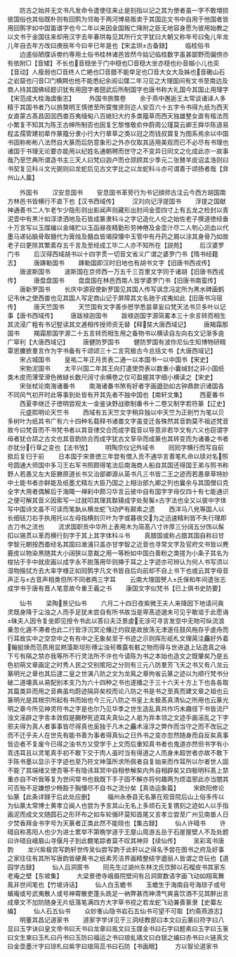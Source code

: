 <!-- { "loadSidebar": true } -->
　　防古之始并无文书凡发命令遣使往来止是刻指以记之其为使者虽一字不敢増损彼国俗也其俗既朴则有回鹘为邻毎于两河博易贩卖于其国迄文书中自用于他国者皆用回鹘字如中国笛谱字也今二年以来因金国叛亡降附之臣无地容身愿为彼用始教之以文书于金国往来却用汉字去年春珙每见其所行文字犹曰大朝又称年号曰兔儿年龙儿年自去年方改曰庚辰年今曰辛巳年是也【宋孟珙古备録】
　　临桂俗书
　　边逺俗陋牒诉劵约専用土俗书桂林诸邑皆然今姑记临桂数字虽甚鄙野而偏傍亦有依附□【音矮】不长也音穏坐于门中穏也□音穏大坐亦穏也仦音嫋小儿也奀【音动】人瘦弱也□音终人亡絶也□音腊不能举足也□音大女大及姊也音磡山石之岩窟也闩音□门横闗也他不能悉纪余阅讼牒二年习见之大理国间有文书至南边及商人持其国佛经题识犹有用圀字者圀武后所制国字也唐书称大礼国今其国止用理字【宋范成大桂海虞衡志】
　　外国书旅獒卷
　　余于燕中邂逅王太常谈诸译人多精于其国书者乃以旅獒明王慎徳至所寳惟贤则迩人安百六十五字令书得九纸为西天女直蒙古髙昌囬囬西畨百夷缅甸八百媳妇大约多类籀草而西天独雄整女直有楷法而小繁复不知其为陈王古绅所制否也因复乞黎惟敬俞仲蔚周公瑾莫云卿王舜华陈道易程孟孺管建初辈作篆籀分隶小行大行章草之类以冠之而钱叔寳复为图系焉余以中国书固称彬彬八法然自大篆而后防意象形之外亦仅取其适用美观而已不必尽有书理也诸国于书理无论要亦能用以纪姓名通朝聘而世守之不变异日同文之化成此亦一故事哉乃至竺典所谓造书主三天人曰梵曰迦卢而仓颉顾其少季元二张賛羊皮诏孟浩则曰书契复见科斗文光弼则曰龙蛇后见古文字比之以龙蛇科斗亦可谓善于颂扬者哉【弇州山人藁】














　　外国书
　　汉安息国书
　　安息国书革旁行为书记顔师古注云今西方胡国南方林邑书皆横行不直下也【汉书西域传】
　　汉刘向记浮提国书
　　浮提之国献神通善书二人乍老乍少隐形则出影闻声则藏形出肘间金壶四寸上有五龙之检封以青泥壶中有黒汁如淳漆洒地及石皆成篆隶科斗之字记造化人伦之始佐老子撰道徳经垂十万言写以玉牒编以金绳贮以玉函昼夜精勤形劳神倦及金壶汁尽二人刳心沥血以代墨马递钻脑骨取髓代为膏烛及髓血皆竭探懐中玉管中有丹药之屑以涂其身骨乃如故老子曰更除其繁紊存五千言及至经成工毕二人亦不知所在【説苑】
　　后汉婆罗门书
　　后汉得西域胡书以十四字贯一切音文省义广谓之婆罗门书【隋书经籍志】
　　唐踈勒国书
　　踈勒国即汉时旧地也有胡书文字【旧唐书西戎传】
　　唐波斯国书
　　波斯国在京师西一万五千三百里文字同于诸胡【旧唐书西戎传】
　　唐盘盘国书
　　盘盘国在林邑西南人皆学婆罗门书【旧唐书南蛮传】
　　唐新罗国书
　　长庆中源寂使新罗国见其国人传写讽念冯定所为黒水碑画鹤记韦休之使西畨也见其国人写定商山记于屏障其文名驰于戎夷如此【旧唐书冯宿传】
　　唐天竺国书
　　天竺国有文字善歩厯学悉昙章妄曰梵天法书贝多叶以记事【唐书西域传】
　　唐跋禄迦国书
　　跋禄迦国字源简畧本三十余言转而相生其流浸广粗有书记竪读其文逓相传授师资无替【释奘大唐西域记】
　　唐羯霜那国书
　　羯霜那国字源二十五言转而相生用之备物书以横读自左向右文记渐多逾广窣利【大唐西域记】
　　唐健防罗国书
　　健防罗国有波你尼仙生知博物研精覃思攈摭羣言作为字书备有千颂颂三十二言究极古今总括文书【大唐西域记】
　　宋占城国书
　　皇祐二年正月贡表二通一以本国书一以中国书【宋史】
　　宋勃泥国书
　　太平兴国二年其王向打遣使赍表以数重小囊缄封之非小国纸类木皮而薄莹滑色微緑长数尺阔寸余横卷之仅可盈握其字细小横读之【宋史】
　　宋张栻论南海诸番书
　　南海诸番书煞有好者字画遒劲如古钟鼎款识诸国各不同风气初开时此等事到处皆有开其先者不独中国也【南轩文集】
　　西夏番书
　　西夏李继迁子徳明尝观太一金鉴诀野战歌制番书十二卷又制字若符篆【辽史】
　　元盛熙明论天竺书
　　西域有五天竺文字稍异独以中天竺为正削竹为笔以贝多树叶为纸其书广有六十四种名载释书诸畨文字虽变迁各殊然其音韵莫不祖述梵音故今曰梵音而不书梵书者以其音律交合而成字载音以导意非若华文有六义也窃谓字母者犹仓颉之古文也其音韵防合而成字犹古文孶孕而成篆也其转变而为诸番之书者亦犹分行草之变也【法书攷】
　　明陶宗仪记外域书
　　囘囘字横行而写自前抵后复归于前
　　日本国于宋景徳三年尝有僧入贡不通华言善笔札命以牍对名照号圆通大师国中多习王右军书照颇得笔法后南海商人船自其国还得国王弟与照书称野人若愚又左大臣滕原道长书又治部卿源从英书凡三书皆二王之迹而若愚章草特妙中土能书者亦鲜能及纸墨尤精左大臣乃国之上相治部九卿之列也曩余与其国僧曰克全字大用者偶解后于海陬一禅刹中颇习华言云彼中自有国字字母仅四十有七能通识之便可解其音义因索写一过就叩其理其聫辏成字处髣髴古字法也全又以彼中字体写中国诗文虽不可读而笔埶从横龙蛇飞动俨有颠素之遗
　　西洋马八皃等国人以长细铦刀右手执用托以左母指横刻贝叶为字或暮夜交为之迅速精利皆不失行理即古刀书之流也
　　流求国职贡中华所上表用木为简髙八寸许厚三分阔五分饰以髹扣以锡贯以革而横行刻字于其上其字体科斗书
　　真腊国或称占腊其国自称曰甘孛智元朝按西畨经名其国曰澉浦只盖亦甘孛智之近音也寻常文字及官府文书皆以麂鹿皮以物染黒随其大小阔狭以意裁之用一等粉如中国白善粉之类搓为小条子其名为梭拈于手中就皮画以成字永不脱落用毕则挿于耳之上字迹亦可辨认为何人书写须以湿物揩拭方去大率字様正如囘鹘字凡文书皆自后向前却不自上书下也或云其字母音声正与古音声相类但所不同者两三字耳
　　云南大理国僰人氏保和年间遣张志成学书于唐有晋人笔意故今重王羲之书
　　康国文字似梵书【已上俱书史防要】


　　仙书
　　梁陶景记仙书
　　六月二十四日夜紫微王夫人来降因下地请问眞灵既身降于尘浊之人而手足犹未尝自有所书故当是卑髙迹邈未可见乎敢谘于此愿诲昧夫人因令复坐即见授令书此以答曰夫泛景虗无涂可寻言发空中无物可纵流浪乗忽化遁不滞者也此二行皆浮沉冥沦儵迁灼寂是故放荡无津遂任鼓风柂存乎虗舟而行耳故实中之空空中之有有中之无象矣至于书迹之示则挥形纸札文理昺注麤好外着翰挺焕而范质用显黙藻斯坦形傅尘浊茍骞露有骸之物而得与世进退上玷逸真之咏下亏有隔之禁亦我等所不行灵法所不许也今请陈为书之本始也造文之既肇矣乃是五色初萌文章画定之时秀人民之交别隂阳之分则有三元八防羣芳飞天之书又有八龙云篆明光之章也其后逮二皇之世演八防之文为龙鳯之章拘省云篆之迹以为顺行梵书分破二道壊真从易配别本支乃为六十四种之书也遂播之于三十六天十方上下也各各取其篇类异而用之音典虽均蔚迹隔异矣校而论八防之书是书之至真而建文章之祖也云篆明光是其根宗所起有书而始也今三元八防之书皇上太极髙真清仙之所用也云篆光明之章今所见神灵符书之字是也尔乃见华季之世生造乱真共作巧末趣径下书皆流尸浊文滛辟之字舎本效假是嚻秽死迹耳夫真仙之人曷为弃本领之文迹手画滛乱之下字邪夫得为真人者事事皆尽得真也奚独于凡木之麤术滛浮之弊作而当守之而不改玩之而不迁乎夫人在世先有能书善为事者得真仙之日外书之变亦忽然随身而自反矣真事皆迩者不复废今已得之浊书方又受学于上文而后重知真书者也鬼道亦然但书字有小乖违耳且以灵笔真手初不敢下交于肉人虽时当有得道之人而身未超世者亦故不敢下手陈书墨以显示于字迹也至乃符文神藻所求所佩者自复始来而作耳所以尔者世人固不能了其端绪又使吾等不有隐讳耳冥中自相参解矣内外自相辟矣又四极明科髙上禁重亦自不听我等复为世间常书也我既下手子固不解亦将何趣两为烦滥邪此亦当闇其可否殆不足嫌想少畅豁于胸懐尽不自书之流分矣【真诰运象篇】
　　宋欧阳修论仙篆【此条详録于后此处应删】
　　福州永泰县无名篆在观音院后山上俗多传以为仙篆太常博士黄孝立闽人也尝为予言其山无名上多顽石无复镌刻之迹如人以手指画泥而成文文随圆石之形环布之如车轮循环莫知首尾又言孝立尝至广州见南畨人日夕焚香拜金书字号为天篆者正类此然不能晓也【集古録】
　　仙人许碏书
　　许碏自称髙阳人也少为进士累举不第晩学道于王屋山周游五岳于石崖屋壁人不及处题曰许碏自峨眉山寻偃月子到此覩笔踪者莫不叹其神异【续仙传】
　　吴彩鸾书唐韵
　　龙兴紫极宫写韵轩世传吴仙尝写韵于此轩以之得名予尝在图书之府及好事之家往往有其所写唐韵皆硬黄书之纸素芳洁界画精整结字遒丽人皆谓之竒玩也【道园学古録】
　　仙人吕洞賔书
　　囘先生过湖州东林沈氏饮醉以石榴皮书其家东老庵之壁【东坡集】
　　大梁景徳寺峨眉院壁间有吕洞賔数语字画飞动如翔鸾舞鳯非世间笔也【竹坡诗话】
　　仙人白玉蟾书
　　玉蟾生于海南自号海琼子或号蠙庵或号武夷散人或号神霄散吏蓬头跣足一衲弊甚而神清气爽喜饮酒不见其醉出言成章文不加防随身无片纸落笔满四方大字草书视之若龙蛇飞动兼善篆隶【史纂左编】
　　仙人石五仙书
　　众妙峯山隐书岩石五仙书可望不可取【约斋燕游志】
　　明董其昌记道家书
　　道家字学详见于三洞经教部曰本文曰云篆曰符字曰八显曰玉字诀曰皇文帝书曰天书曰龙章曰鳯文曰玉牒金书曰石字曰题素曰玉字曰玉箓曰文生柬曰玉札曰丹书曰玉防曰福运之书曰琅虬璚文曰白银之编曰赤书曰火链真文曰金壶墨汁字曰琼札曰紫字曰琅简蕊书曰石防【书画眼】
　　方以智论道家书
